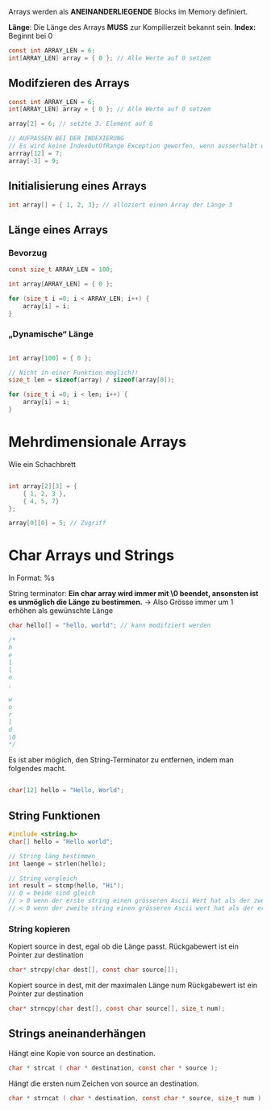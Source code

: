 Arrays werden als **ANEINANDERLIEGENDE** Blocks im Memory definiert.

**Länge**: Die Länge des Arrays **MUSS** zur Kompilierzeit bekannt sein.
**Index:** Beginnt bei 0

```c
const int ARRAY_LEN = 6;
int[ARRAY_LEN] array = { 0 }; // Alle Werte auf 0 setzem
```

## Modifzieren des Arrays
```c
const int ARRAY_LEN = 6;
int[ARRAY_LEN] array = { 0 }; // Alle Werte auf 0 setzem

array[2] = 6; // setzte 3. Element auf 6

// AUFPASSEN BEI DER INDEXIERUNG
// Es wird keine IndexOutOfRange Exception geworfen, wenn ausserhalbt des Blockes geschrieben wird
arrray[12] = 7;
array[-3] = 9;

```

## Initialisierung eines Arrays
```c
int array[] = { 1, 2, 3}; // alloziert einen Array der Länge 3
```

## Länge eines Arrays

### Bevorzug
```c
const size_t ARRAY_LEN = 100;

int array[ARRAY_LEN] = { 0 };

for (size_t i =0; i < ARRAY_LEN; i++) {
	array[i] = i;
}
```

### „Dynamische“ Länge
```c

int array[100] = { 0 };

// Nicht in einer Funktion möglich!!
size_t len = sizeof(array) / sizeof(array[0]);

for (size_t i =0; i < len; i++) {
	array[i] = i;
}
```

# Mehrdimensionale Arrays
Wie ein Schachbrett
```c

int array[2][3] = {
	{ 1, 2, 3 },
	{ 4, 5, 7}
};

array[0][0] = 5; // Zugriff
```

# Char Arrays und Strings

In Format: %s

String terminator: **Ein char array wird immer mit \\0 beendet, ansonsten ist es unmöglich die Länge zu bestimmen.**
-> Also Grösse immer um 1 erhöhen als gewünschte Länge
```c
char hello[] = "hello, world"; // kann modifziert werden

/*
h
e
l
l
o
,

w
o
r
l
d
\0
*/
```

Es ist aber möglich, den String-Terminator zu entfernen, indem man folgendes macht.
```c

char[12] hello = "Hello, World";
```

## String Funktionen
```c
#include <string.h>
char[] hello = "Hello world";

// String läng bestimmen
int laenge = strlen(hello);

// String vergleich
int result = stcmp(hello, "Hi");
// 0 = beide sind gleich
// > 0 wenn der erste string einen grösseren Ascii Wert hat als der zweite
// < 0 wenn der zweite string einen grösseren Ascii wert hat als der erste

```

### String kopieren

Kopiert source in dest, egal ob die Länge passt.
Rückgabewert ist ein Pointer zur destination
```c
char* strcpy(char dest[], const char source[]);
```

Kopiert source in dest, mit der maximalen Länge num
Rückgabewert ist ein Pointer zur destination
```c
char* strncpy(char dest[], const char source[], size_t num);
```

## Strings aneinanderhängen

Hängt eine Kopie von source an destination.
```c
char * strcat ( char * destination, const char * source );
```

Hängt die ersten num Zeichen von source an destination.
```c
char * strncat ( char * destination, const char * source, size_t num );
```